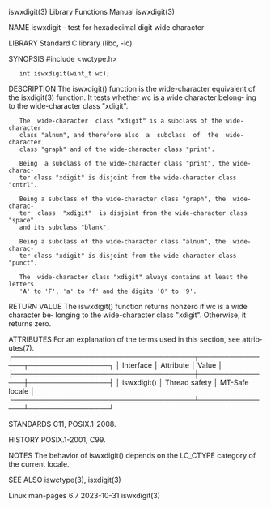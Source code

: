 iswxdigit(3)               Library Functions Manual               iswxdigit(3)

NAME
       iswxdigit - test for hexadecimal digit wide character

LIBRARY
       Standard C library (libc, -lc)

SYNOPSIS
       #include <wctype.h>

       int iswxdigit(wint_t wc);

DESCRIPTION
       The  iswxdigit()  function  is  the  wide-character  equivalent  of the
       isxdigit(3) function.  It tests whether wc is a wide character  belong‐
       ing to the wide-character class "xdigit".

       The  wide-character  class "xdigit" is a subclass of the wide-character
       class "alnum", and therefore also  a  subclass  of  the  wide-character
       class "graph" and of the wide-character class "print".

       Being  a subclass of the wide-character class "print", the wide-charac‐
       ter class "xdigit" is disjoint from the wide-character class "cntrl".

       Being a subclass of the wide-character class "graph", the  wide-charac‐
       ter  class  "xdigit"  is disjoint from the wide-character class "space"
       and its subclass "blank".

       Being a subclass of the wide-character class "alnum", the  wide-charac‐
       ter class "xdigit" is disjoint from the wide-character class "punct".

       The  wide-character class "xdigit" always contains at least the letters
       'A' to 'F', 'a' to 'f' and the digits '0' to '9'.

RETURN VALUE
       The iswxdigit() function returns nonzero if wc is a wide character  be‐
       longing  to  the  wide-character class "xdigit".  Otherwise, it returns
       zero.

ATTRIBUTES
       For an explanation of the terms  used  in  this  section,  see  attrib‐
       utes(7).
       ┌────────────────────────────────────┬───────────────┬────────────────┐
       │ Interface                          │ Attribute     │ Value          │
       ├────────────────────────────────────┼───────────────┼────────────────┤
       │ iswxdigit()                        │ Thread safety │ MT-Safe locale │
       └────────────────────────────────────┴───────────────┴────────────────┘

STANDARDS
       C11, POSIX.1-2008.

HISTORY
       POSIX.1-2001, C99.

NOTES
       The  behavior  of  iswxdigit()  depends on the LC_CTYPE category of the
       current locale.

SEE ALSO
       iswctype(3), isxdigit(3)

Linux man-pages 6.7               2023-10-31                      iswxdigit(3)
